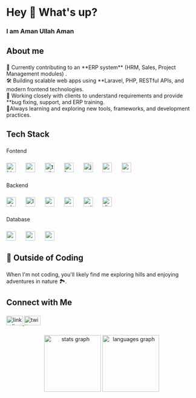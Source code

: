 <h1 align="left">Hey 👋 What's up?</h1>

###

<h3 align="left">I am Aman Ullah  Aman</h3>

###

<h2 align="left">About me</h2>

###

<p align="left">🔭 Currently contributing to an **ERP system** (HRM, Sales, Project Management modules) .<br>🛠️ Building scalable web apps using **Laravel, PHP, RESTful APIs, and modern frontend technologies.  <br>👥 Working closely with clients to understand requirements and provide **bug fixing, support, and ERP training.<br>🌱Always learning and exploring new tools, frameworks, and development practices.</p>

###

<h2 align="left">Tech Stack</h2>

###

<p align="left">Fontend</p>

###

<div align="left">
  <img src="https://cdn.jsdelivr.net/gh/devicons/devicon/icons/html5/html5-original.svg" height="25" alt="html5 logo"  />
  <img width="18" />
  <img src="https://cdn.jsdelivr.net/gh/devicons/devicon/icons/css3/css3-original.svg" height="25" alt="css3 logo"  />
  <img width="18" />
  <img src="https://cdn.jsdelivr.net/gh/devicons/devicon/icons/tailwindcss/tailwindcss-original-wordmark.svg" height="25" alt="tailwindcss logo"  />
  <img width="18" />
  <img src="https://cdn.jsdelivr.net/gh/devicons/devicon/icons/bootstrap/bootstrap-original.svg" height="25" alt="bootstrap logo"  />
  <img width="18" />
  <img src="https://cdn.jsdelivr.net/gh/devicons/devicon/icons/javascript/javascript-original.svg" height="25" alt="javascript logo"  />
  <img width="18" />
  <img src="https://cdn.jsdelivr.net/gh/devicons/devicon/icons/react/react-original.svg" height="25" alt="react logo"  />
  <img width="18" />
  <img src="https://cdn.jsdelivr.net/gh/devicons/devicon/icons/vuejs/vuejs-original.svg" height="25" alt="vuejs logo"  />
</div>

###

<p align="left">Backend</p>

###

<div align="left">
  <img src="https://cdn.jsdelivr.net/gh/devicons/devicon/icons/php/php-original.svg" height="25" alt="php logo"  />
  <img width="18" />
  <img src="https://cdn.jsdelivr.net/gh/devicons/devicon/icons/laravel/laravel-original.svg" height="25" alt="laravel logo"  />
  <img width="18" />
  <img src="https://cdn.jsdelivr.net/gh/devicons/devicon/icons/symfony/symfony-original.svg" height="25" alt="symfony logo"  />
  <img width="18" />
  <img src="https://cdn.jsdelivr.net/gh/devicons/devicon/icons/nodejs/nodejs-original.svg" height="25" alt="nodejs logo"  />
  <img width="18" />
  <img src="https://cdn.jsdelivr.net/gh/devicons/devicon/icons/python/python-original.svg" height="25" alt="python logo"  />
  <img width="18" />
  <img src="https://cdn.jsdelivr.net/gh/devicons/devicon/icons/django/django-plain.svg" height="25" alt="django logo"  />
</div>

###

<p align="left">Database</p>

###

<div align="left">
  <img src="https://cdn.jsdelivr.net/gh/devicons/devicon/icons/mysql/mysql-original.svg" height="25" alt="mysql logo"  />
  <img width="18" />
  <img src="https://cdn.jsdelivr.net/gh/devicons/devicon/icons/mongodb/mongodb-original.svg" height="25" alt="mongodb logo"  />
  <img width="18" />
  <img src="https://cdn.jsdelivr.net/gh/devicons/devicon/icons/postgresql/postgresql-original.svg" height="25" alt="postgresql logo"  />
</div>

###

<h2 align="left">🌄 Outside of Coding</h2>

###

<p align="left">When I'm not coding, you'll likely find me  exploring hills and enjoying adventures in nature 🏞️.</p>

###

<h2 align="left">Connect with Me</h2>

###

<div align="left">
  <a href="https://www.linkedin.com/in/aman-ullah-riad/" target="_blank">
    <img src="https://raw.githubusercontent.com/maurodesouza/profile-readme-generator/master/src/assets/icons/social/linkedin/default.svg" width="43" height="25" alt="linkedin logo"  />
  </a>
  <a href="https://x.com/theriadpikachu" target="_blank">
    <img src="https://raw.githubusercontent.com/maurodesouza/profile-readme-generator/master/src/assets/icons/social/twitter/default.svg" width="43" height="25" alt="twitter logo"  />
  </a>
</div>

###

<div align="center">
  <img src="https://github-readme-stats.vercel.app/api?username=riadaman&hide_title=false&hide_rank=false&show_icons=true&include_all_commits=true&count_private=true&disable_animations=false&theme=dracula&locale=en&hide_border=false&order=1" height="150" alt="stats graph"  />
  <img src="https://github-readme-stats.vercel.app/api/top-langs?username=riadaman&locale=en&hide_title=false&layout=compact&card_width=320&langs_count=5&theme=dracula&hide_border=false&order=2" height="150" alt="languages graph"  />
</div>

###
